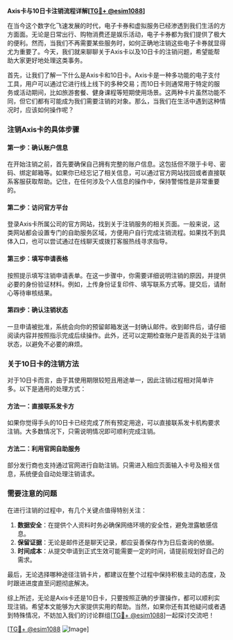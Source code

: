**Axis卡与10日卡注销流程详解[[TG💪+ @esim1088](https://t.me/s/esim1088)]**

在当今这个数字化飞速发展的时代，电子卡券和虚拟服务已经渗透到我们生活的方方面面。无论是日常出行、购物消费还是娱乐活动，电子卡券都为我们提供了极大的便利。然而，当我们不再需要某些服务时，如何正确地注销这些电子卡券就显得尤为重要了。今天，我们就来聊聊关于Axis卡以及10日卡的注销问题，希望能帮助大家更好地处理这类事务。

首先，让我们了解一下什么是Axis卡和10日卡。Axis卡是一种多功能的电子支付工具，用户可以通过它进行线上线下的多种交易；而10日卡则通常用于特定的服务或活动期间，比如旅游套餐、健身课程等短期使用场景。这两种卡片虽然功能不同，但它们都有可能成为我们需要注销的对象。那么，当我们在生活中遇到这种情况时，应该如何操作呢？

### 注销Axis卡的具体步骤

#### 第一步：确认账户信息
在开始注销之前，首先要确保自己拥有完整的账户信息。这包括但不限于卡号、密码、绑定邮箱等。如果你已经忘记了相关信息，可以通过官方网站找回或者直接联系客服获取帮助。记住，在任何涉及个人信息的操作中，保持警惕性是非常重要的。

#### 第二步：访问官方平台
登录Axis卡所属公司的官方网站，找到关于注销服务的相关页面。一般来说，这类网站都会设置专门的自助服务区域，方便用户自行完成注销流程。如果找不到具体入口，也可以尝试通过在线聊天或拨打客服热线寻求指导。

#### 第三步：填写申请表格
按照提示填写注销申请表单。在这一步骤中，你需要详细说明注销的原因，并提供必要的身份验证材料。例如，上传身份证复印件、填写联系方式等。提交后，请耐心等待审核结果。

#### 第四步：确认注销状态
一旦申请被批准，系统会向你的预留邮箱发送一封确认邮件。收到邮件后，请仔细阅读内容并按照指示完成后续操作。此外，还可以定期检查账户是否真的处于注销状态，以避免不必要的麻烦。

### 关于10日卡的注销方法

对于10日卡而言，由于其使用期限较短且用途单一，因此注销过程相对简单许多。以下是通用的处理方式：

#### 方法一：直接联系发卡方
如果你觉得手头的10日卡已经完成了所有预定用途，可以直接联系发卡机构要求注销。大多数情况下，只需说明情况即可顺利完成注销。

#### 方法二：利用官网自助服务
部分发行商也支持通过官网进行自助注销。只需进入相应页面输入卡号及相关信息，系统便会自动处理注销请求。

### 需要注意的问题

在进行注销的过程中，有几个关键点值得特别关注：

1. **数据安全**：在提供个人资料时务必确保网络环境的安全性，避免泄露敏感信息。
2. **保留证据**：无论是邮件还是聊天记录，都应妥善保存作为日后查询的依据。
3. **时间成本**：从提交申请到正式生效可能需要一定的时间，请提前规划好自己的需求。

最后，无论选择哪种途径注销卡片，都建议在整个过程中保持积极主动的态度，及时跟进进度直至问题彻底解决。

综上所述，无论是Axis卡还是10日卡，只要按照正确的步骤操作，都可以顺利实现注销。希望本文能够为大家提供实用的帮助。当然，如果你还有其他疑问或者遇到特殊情况，不妨加入我们的讨论群组[[TG💪+ @esim1088](https://t.me/s/esim1088)]一起探讨交流吧！

[[TG💪+ @esim1088](https://t.me/s/esim1088) ![Image](https://i.postimg.cc/4NQfJmqS/Snipaste-2025-05-13-00-14-12.png)]